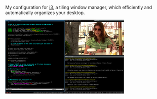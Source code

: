 My configuration for [i3](https://i3wm.org/), a tiling window manager, which efficiently and automatically organizes your desktop.

![i3wm](wm.png)